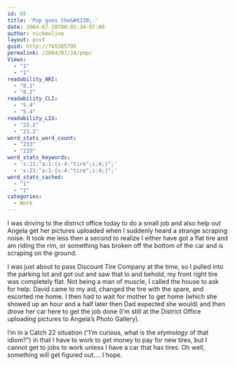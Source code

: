 ```yaml
---
id: 65
title: 'Pop goes the&#8230;.'
date: 2004-07-28T00:01:34-07:00
author: nickmoline
layout: post
guid: http://765385795
permalink: /2004/07/28/pop/
Views:
  - "1"
  - "1"
readability_ARI:
  - "8.2"
  - "8.2"
readability_CLI:
  - "5.4"
  - "5.4"
readability_LIX:
  - "23.2"
  - "23.2"
word_stats_word_count:
  - "233"
  - "233"
word_stats_keywords:
  - 's:21:"a:1:{s:4:"tire";i:4;}";'
  - 's:21:"a:1:{s:4:"tire";i:4;}";'
word_stats_cached:
  - "1"
  - "1"
categories:
  - Work
---
```

I was driving to the district office today to do a small job and also help out Angela get her pictures uploaded when I suddenly heard a strange scraping noise. It took me less then a second to realize I either have got a flat tire and am riding the rim, or something has broken off the bottom of the car and is scraping on the ground.

<!--more-->

I was just about to pass Discount Tire Company at the time, so I pulled into the parking lot and got out and saw that lo and behold, my front right tire was completely flat. Not being a man of muscle, I called the house to ask for help. David came to my aid, changed the tire with the spare, and escorted me home. I then had to wait for mother to get home (which she showed up an hour and a half later then Dad expected she would) and then drove her car here to get the job done (I&#8217;m still at the District Office uploading pictures to <span class="removed_link" title="http://www.adpresley.org/gallery/">Angela&#8217;s Photo Gallery</span>).

I&#8217;m in a Catch 22 situation (&#8220;I&#8217;m curious, what is the _etymology_ of that idiom?&#8221;) in that I have to work to get money to pay for new tires, but I cannot get to jobs to work unless I have a car that has tires. Oh well, something will get figured out&#8230;. I hope.